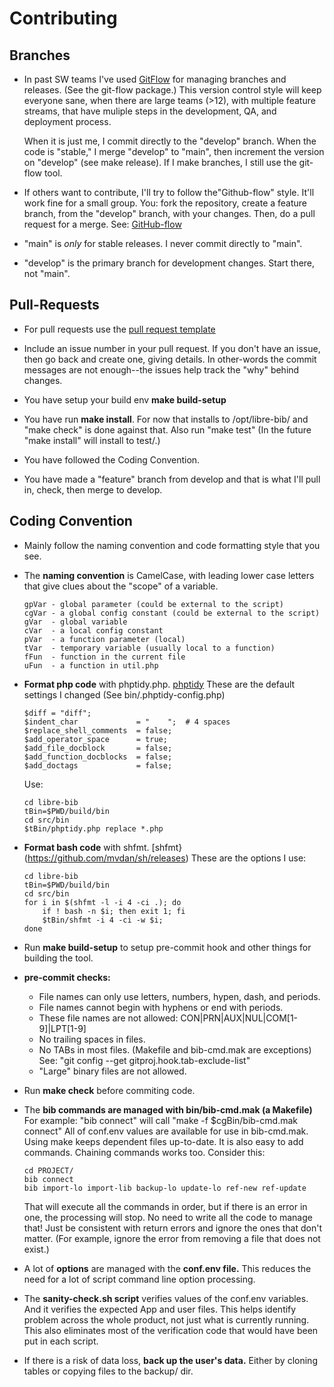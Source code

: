 # Contributing

## Branches

- In past SW teams I've used
  [GitFlow](https://datasift.github.io/gitflow/IntroducingGitFlow.html)
  for managing branches and releases. (See the git-flow package.) This
  version control style will keep everyone sane, when there are large
  teams (>12), with multiple feature streams, that have muliple steps
  in the development, QA, and deployment process.

  When it is just me, I commit directly to the "develop" branch. When
  the code is "stable," I merge "develop" to "main", then increment
  the version on "develop" (see make release). If I make branches, I
  still use the git-flow tool.

- If others want to contribute, I'll try to follow the"Github-flow"
  style. It'll work fine for a small group. You: fork the repository,
  create a feature branch, from the "develop" branch, with your
  changes. Then, do a pull request for a merge. See:
  [GitHub-flow](https://docs.github.com/en/get-started/quickstart/github-flow)

- "main" is *only* for stable releases. I never commit directly to "main".

- "develop" is the primary branch for development changes. Start there,
  not "main".

## Pull-Requests

- For pull requests use the [pull request
  template](.github/pull_request_template.md)

* Include an issue number in your pull request.  If you don't have an
  issue, then go back and create one, giving details. In other-words
  the commit messages are not enough--the issues help track the "why"
  behind changes.

* You have setup your build env **make build-setup**

* You have run **make install**. For now that installs to
  /opt/libre-bib/ and "make check" is done against that. Also run
  "make test" (In the future "make install" will install to test/.)

* You have followed the Coding Convention.

* You have made a "feature" branch from develop and that is what I'll
  pull in, check, then merge to develop.

## Coding Convention

- Mainly follow the naming convention and code formatting style that
  you see.

- The **naming convention** is CamelCase, with leading lower case letters
  that give clues about the "scope" of a variable.

  ```
  gpVar - global parameter (could be external to the script)
  cgVar - a global config constant (could be external to the script)
  gVar  - global variable
  cVar  - a local config constant
  pVar  - a function parameter (local)
  tVar  - temporary variable (usually local to a function)
  fFun  - function in the current file
  uFun  - a function in util.php
  ```

- **Format php code** with phptidy.php.
  [phptidy](https://github.com/cmrcx/phptidy) These are the default
  settings I changed (See bin/.phptidy-config.php)

  ```
  $diff = "diff";
  $indent_char             = "    ";  # 4 spaces
  $replace_shell_comments  = false;
  $add_operator_space      = true;
  $add_file_docblock       = false;
  $add_function_docblocks  = false;
  $add_doctags             = false;
  ```

  Use:

  ```
  cd libre-bib
  tBin=$PWD/build/bin
  cd src/bin
  $tBin/phptidy.php replace *.php
  ```

- **Format bash code** with
  shfmt. [shfmt}(https://github.com/mvdan/sh/releases) These are the
  options I use:

  ```
  cd libre-bib
  tBin=$PWD/build/bin
  cd src/bin
  for i in $(shfmt -l -i 4 -ci .); do
      if ! bash -n $i; then exit 1; fi
      $tBin/shfmt -i 4 -ci -w $i;
  done
  ```

- Run **make build-setup** to setup pre-commit hook and other things for
  building the tool.

- **pre-commit checks:**
  - File names can only use letters, numbers, hypen, dash, and periods.
  - File names cannot begin with hyphens or end with periods.
  - These file names are not allowed: CON|PRN|AUX|NUL|COM[1-9]|LPT[1-9]
  - No trailing spaces in files.
  - No TABs in most files. (Makefile and bib-cmd.mak are exceptions)
    See: "git config --get gitproj.hook.tab-exclude-list"
  - "Large" binary files are not allowed.

- Run **make check** before commiting code.

- The **bib commands are managed with bin/bib-cmd.mak (a Makefile)**
  For example: "bib connect" will call "make -f $cgBin/bib-cmd.mak
  connect" All of conf.env values are available for use in
  bib-cmd.mak.  Using make keeps dependent files up-to-date. It is
  also easy to add commands. Chaining commands works too. Consider
  this:

  ```
  cd PROJECT/
  bib connect
  bib import-lo import-lib backup-lo update-lo ref-new ref-update
  ```

  That will execute all the commands in order, but if there is an
  error in one, the processing will stop. No need to write all the
  code to manage that! Just be consistent with return errors and
  ignore the ones that don't matter. (For example, ignore the error
  from removing a file that does not exist.)

- A lot of **options** are managed with the **conf.env file.** This reduces
  the need for a lot of script command line option processing.

- The **sanity-check.sh script** verifies values of the conf.env
  variables.  And it verifies the expected App and user files. This
  helps identify problem across the whole product, not just what is
  currently running.  This also eliminates most of the verification
  code that would have been put in each script.

- If there is a risk of data loss, **back up the user's data.** Either by
  cloning tables or copying files to the backup/ dir.
